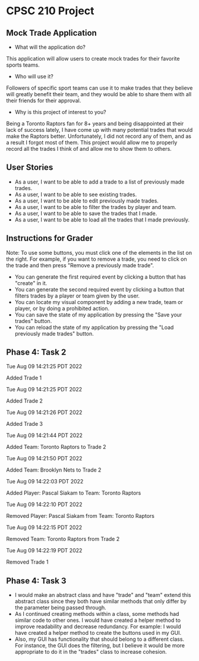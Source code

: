 # CPSC 210 Project

## Mock Trade Application

- What will the application do?


This application will allow users to create mock trades for their favorite sports teams.


- Who will use it?

Followers of specific sport teams can use it to make trades that they believe will greatly benefit their team,
and they would be able to share them with all their friends for their approval.

- Why is this project of interest to you?

Being a Toronto Raptors fan for 8+ years and being disappointed at their lack of success lately, I have come up with 
many potential trades that would make the Raptors better. Unfortunately, I did not record any of them, and as a result I 
forgot most of them. This project would allow me to properly record all the trades I think of and allow me to show them 
to others. 

## User Stories

- As a user, I want to be able to add a trade to a list of previously made trades.
- As a user, I want to be able to see existing trades.
- As a user, I want to be able to edit previously made trades.
- As a user, I want to be able to filter the trades by player and team.
- As a user, I want to be able to save the trades that I made.
- As a user, I want to be able to load all the trades that I made previously.

## Instructions for Grader 

Note: To use some buttons, you must click one of the elements in the list on the right. For example, if you want to
remove a trade, you need to click on the trade and then press "Remove a previously made trade".

- You can generate the first required event by clicking a button that has "create" in it.
- You can generate the second required event by clicking a button that filters trades by a player or team given by the user.
- You can locate my visual component by adding a new trade, team or player, or by doing a prohibited action.
- You can save the state of my application by pressing the "Save your trades" button.
- You can reload the state of my application by pressing the "Load previously made trades" button.

## Phase 4: Task 2
Tue Aug 09 14:21:25 PDT 2022

Added Trade 1

Tue Aug 09 14:21:25 PDT 2022

Added Trade 2

Tue Aug 09 14:21:26 PDT 2022

Added Trade 3

Tue Aug 09 14:21:44 PDT 2022

Added Team: Toronto Raptors to Trade 2

Tue Aug 09 14:21:50 PDT 2022

Added Team: Brooklyn Nets to Trade 2

Tue Aug 09 14:22:03 PDT 2022

Added Player: Pascal Siakam to Team: Toronto Raptors

Tue Aug 09 14:22:10 PDT 2022

Removed Player: Pascal Siakam from Team: Toronto Raptors

Tue Aug 09 14:22:15 PDT 2022

Removed Team: Toronto Raptors from Trade 2

Tue Aug 09 14:22:19 PDT 2022

Removed Trade 1

## Phase 4: Task 3

* I would make an abstract class and have "trade" and "team" extend this abstract class since they both have similar 
methods that only differ by the parameter being passed through.
* As I continued creating methods within a class, some methods had similar code to other ones. I would have created a 
helper method to improve readability and decrease redundancy. For example: I would have created a helper method to 
create the buttons used in my GUI.
* Also, my GUI has functionality that should belong to a different class. For instance, the GUI does the filtering, but
I believe it would be more appropriate to do it in the "trades" class to increase cohesion.